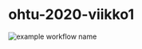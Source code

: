 # ohtu-2020-viikko1

![example workflow name](https://github.com/Tykky/ohtu-2020-viikko1/workflows/Java%20CI%20with%20Gradle/badge.svg)
